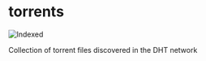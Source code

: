 torrents 
========
![Indexed](https://img.shields.io/badge/indexed-26739-blue)

Collection of torrent files discovered in the DHT network
